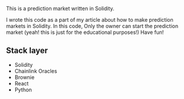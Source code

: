 This is a prediction market written in Solidity.

I wrote this code as a part of my article about how to make prediction markets in Solidity.
In this code, Only the owner can start the prediction market (yeah! this is just for the educational purposes!)
Have fun!

## Stack layer
- Solidity
- Chainlink Oracles
- Brownie
- React
- Python




